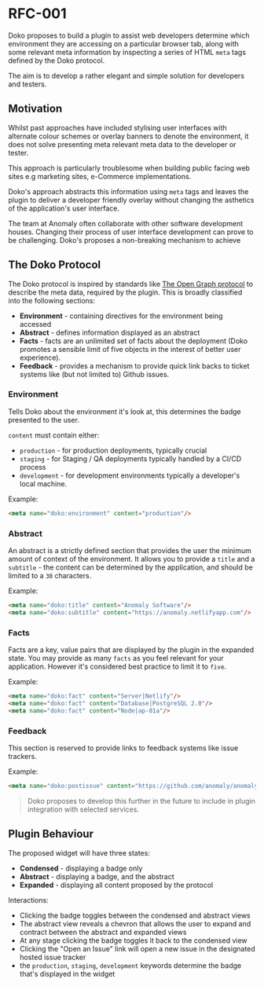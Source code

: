 # RFC-001

Doko proposes to build a plugin to assist web developers determine which environment they are accessing on a particular browser tab, along with some relevant meta information by inspecting a series of  HTML `meta` tags defined by the Doko protocol.

The aim is to develop a rather elegant and simple solution for developers and testers.

## Motivation

Whilst past approaches have included stylising user interfaces with alternate colour schemes or overlay banners to denote the environment, it does not solve presenting meta relevant meta data to the developer or tester.

This approach is particularly troublesome when building public facing web sites e.g marketing sites, e-Commerce implementations.

Doko's approach abstracts this information using `meta` tags and leaves the plugin to deliver a developer friendly overlay without changing the asthetics of the application's user interface.

The team at Anomaly often collaborate with other software development houses. Changing their process of user interface development can prove to be challenging. Doko's proposes a non-breaking mechanism to achieve 

## The Doko Protocol

The Doko protocol is inspired by standards like [The Open Graph protocol](https://ogp.me/) to describe the meta data, required by the plugin. This is broadly classified into the following sections:

- **Environment** - containing directives for the environment being accessed
- **Abstract** - defines information displayed as an abstract
- **Facts** - facts are an unlimited set of facts about the deployment (Doko promotes a sensible limit of five objects in the interest of better user experience).
- **Feedback** - provides a mechanism to provide quick link backs to ticket systems like (but not limited to) Github issues.

### Environment

Tells Doko about the environment it's look at, this determines the badge presented to the user.

`content` must contain either:
- `production` - for production deployments, typically crucial
- `staging` - for Staging / QA deployments typically handled by a CI/CD process
- `development` - for development environments typically a developer's local machine.

Example:

```html
<meta name="doko:environment" content="production"/>
```

### Abstract

An abstract is a strictly defined section that provides the user the minimum amount of context of the environment. It allows you to provide a `title` and a `subtitle` - the content can be determined by the application, and should be limited to a `30` characters.

Example:

```html
<meta name="doko:title" content="Anomaly Software"/>
<meta name="doko:subtitle" content="https://anomaly.netlifyapp.com"/>
```

### Facts

Facts are a key, value pairs that are displayed by the plugin in the expanded state. You may provide as many `facts` as you feel relevant for your application. However it's considered best practice to limit it to `five`.

Example:

```html
<meta name="doko:fact" content="Server|Netlify"/>
<meta name="doko:fact" content="Database|PostgreSQL 2.0"/>
<meta name="doko:fact" content="Node|ap-01a"/>
```

### Feedback

This section is reserved to provide links to feedback systems like issue trackers.

Example:

```html
<meta name="doko:postissue" content="https://github.com/anomaly/anomaly/issues/new"/>
```

> Doko proposes to develop this further in the future to include in plugin integration with selected services.

## Plugin Behaviour

The proposed widget will have three states:

- **Condensed** - displaying a badge only
- **Abstract** - displaying a badge, and the abstract
- **Expanded** - displaying all content proposed by the protocol

Interactions:

- Clicking the badge toggles between the condensed and abstract views
- The abstract view reveals a chevron that allows the user to expand and contract between the abstract and expanded views
- At any stage clicking the badge toggles it back to the condensed view
- Clicking the "Open an Issue" link will open a new issue in the designated hosted issue tracker
- the `production`, `staging`, `development` keywords determine the badge that's displayed in the  widget